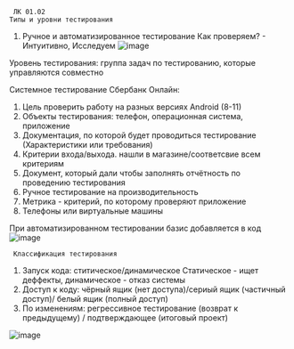      ЛК 01.02
    Типы и уровни тестирования
1. Ручное и автоматизированное тестирование
Как проверяем? - Интуитивно, Исследуем
![image](https://user-images.githubusercontent.com/97594112/215049794-d181669e-35a7-4899-907c-97d0c6981ec0.png)

Уровень тестирования: группа задач по тестированию, которые управляются совместно

Системное тестирование Сбербанк Онлайн:
1. Цель проверить работу на разных версиях Android (8-11)
2. Объекты тестирования: телефон, операционная система, приложение
3. Документация, по которой будет проводиться тестирование (Характеристики или требования)
4. Критерии входа/выхода. нашли в магазине/соответсвие всем критериям
5. Документ, который дали чтобы заполнять отчётность по проведению тестирования
6. Ручное тестирование на производительность
7. Метрика - критерий, по которому проверяют приложение
8. Телефоны или виртуальные машины


При автоматизированном тестировании базис добавляется в код
![image](https://user-images.githubusercontent.com/97594112/215056683-59d210e4-f62a-40de-9231-7a13d9ac9285.png)

     Классификация тестирования
1. Запуск кода: ститическое/динамическое
Статическое - ищет деффекты, динамическое - отказ системы
2. Доступ к коду: чёрный ящик (нет доступа)/сериый ящик (частичный доступ)/ белый ящик (полный доступ)
3. По изменениям: регрессивное тестирование (возврат к предыдущему) / подтверждающее (итоговый проект) 

![image](https://user-images.githubusercontent.com/97594112/215058259-6982aee7-0f2b-4314-a6e2-74cd19bf0157.png)


